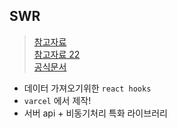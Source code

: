 ## SWR 
> [참고자료](https://velog.io/@mokyoungg/SWR-%EA%B8%B0%EC%B4%88) <br/>
> [참고자료 22](https://velog.io/@yhg0337/zustand-Nextjs-%EC%8B%9C%EC%9E%91%EA%B3%84%EA%B8%B0) <br/>
> [공식문서](https://swr.vercel.app/ko)
- 데이터 가져오기위한 `react hooks`
- `varcel` 에서 제작!
- 서버 api + 비동기처리 특화 라이브러리
